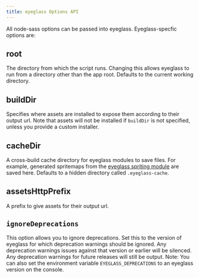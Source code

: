 ```yaml
---
title: eyeglass Options API
---
```


All node-sass options can be passed into eyeglass. Eyeglass-specfic options are:

## root

The directory from which the script runs. Changing this allows eyeglass to run from a directory other than the app root. Defaults to the current working directory.

## buildDir

Specifies where assets are installed to expose them according to their output url. Note that assets will not be installed if `buildDir` is not specified, unless you provide a custom installer.

## cacheDir

A cross-build cache directory for eyeglass modules to save files. For example, generated spritemaps from the [eyeglass spriting module](https://github.com/sass-eyeglass/eyeglass-spriting) are saved here. Defaults to a hidden directory called `.eyeglass-cache`.

## assetsHttpPrefix

A prefix to give assets for their output url.

## `ignoreDeprecations`

This option allows you to ignore deprecations. Set this to the version
of eyeglass for which deprecation warnings should be ignored. Any
deprecation warnings issues against that version or earlier will be
silenced. Any deprecation warnings for future releases will still be
output. Note: You can also set the environment variable
`EYEGLASS_DEPRECATIONS` to an eyeglass version on the console.
